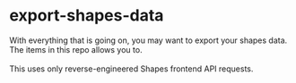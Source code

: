 # export-shapes-data
With everything that is going on, you may want to export your shapes data. The items in this repo allows you to.\
\
This uses only reverse-engineered Shapes frontend API requests.
